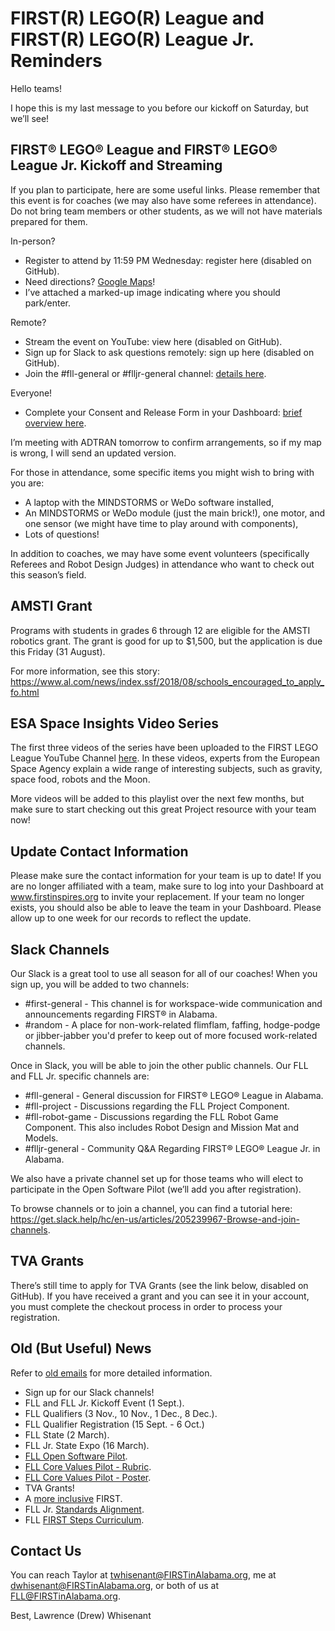 # FIRST(R) LEGO(R) League and FIRST(R) LEGO(R) League Jr. Reminders

Hello teams!

I hope this is my last message to you before our kickoff on Saturday, but we’ll see!

## FIRST® LEGO® League and FIRST® LEGO® League Jr. Kickoff and Streaming
If you plan to participate, here are some useful links. 
Please remember that this event is for coaches (we may also have some referees in attendance). 
Do not bring team members or other students, as we will not have materials prepared for them.

In-person? 
* Register to attend by 11:59 PM Wednesday: register here (disabled on GitHub).
* Need directions? [Google Maps](https://goo.gl/maps/RbKRVDMrQjt)!
* I’ve attached a marked-up image indicating where you should park/enter.

Remote? 
* Stream the event on YouTube: view here (disabled on GitHub).
* Sign up for Slack to ask questions remotely: sign up here (disabled on GitHub).
* Join the #fll-general or #flljr-general channel: [details here](https://get.slack.help/hc/en-us/articles/205239967-Browse-and-join-channels).

Everyone! 
* Complete your Consent and Release Form in your Dashboard: [brief overview here](https://www.youtube.com/watch?v=relrPJqWaKg).

I’m meeting with ADTRAN tomorrow to confirm arrangements, so if my map is wrong, I will send an updated version.

For those in attendance, some specific items you might wish to bring with you are:
* A laptop with the MINDSTORMS or WeDo software installed,
* An MINDSTORMS or WeDo module (just the main brick!), one motor, and one sensor (we might have time to play around with components),
* Lots of questions!

In addition to coaches, we may have some event volunteers (specifically Referees and Robot Design Judges) in attendance who want to check out this season’s field.

## AMSTI Grant
Programs with students in grades 6 through 12 are eligible for the AMSTI robotics grant. 
The grant is good for up to $1,500, but the application is due this Friday (31 August).

For more information, see this story: https://www.al.com/news/index.ssf/2018/08/schools_encouraged_to_apply_fo.html

## ESA Space Insights Video Series
The first three videos of the series have been uploaded to the FIRST LEGO League YouTube Channel [here](https://www.youtube.com/playlist?list=PLpaPRqT711tiFR7xRbrFgV24NtnQONghH). 
In these videos, experts from the European Space Agency explain a wide range of interesting subjects, such as gravity, space food, robots and the Moon. 

More videos will be added to this playlist over the next few months, but make sure to start checking out this great Project resource with your team now!

## Update Contact Information
Please make sure the contact information for your team is up to date! If you are no longer affiliated with a team, make sure to log into your Dashboard at www.firstinspires.org to invite your replacement. If your team no longer exists, you should also be able to leave the team in your Dashboard. Please allow up to one week for our records to reflect the update.

## Slack Channels
Our Slack is a great tool to use all season for all of our coaches! When you sign up, you will be added to two channels:
* #first-general - This channel is for workspace-wide communication and announcements regarding FIRST® in Alabama.
* #random - A place for non-work-related flimflam, faffing, hodge-podge or jibber-jabber you'd prefer to keep out of more focused work-related channels.

Once in Slack, you will be able to join the other public channels. Our FLL and FLL Jr. specific channels are:
* #fll-general - General discussion for FIRST® LEGO® League in Alabama.
* #fll-project - Discussions regarding the FLL Project Component.
* #fll-robot-game - Discussions regarding the FLL Robot Game Component. This also includes Robot Design and Mission Mat and Models.
* #flljr-general - Community Q&A Regarding FIRST® LEGO® League Jr. in Alabama.

We also have a private channel set up for those teams who will elect to participate in the Open Software Pilot (we’ll add you after registration).

To browse channels or to join a channel, you can find a tutorial here: https://get.slack.help/hc/en-us/articles/205239967-Browse-and-join-channels.

## TVA Grants
There’s still time to apply for TVA Grants (see the link below, disabled on GitHub). If you have received a grant and you can see it in your account, you must complete the checkout process in order to process your registration.

## Old (But Useful) News
Refer to [old emails](https://github.com/drewwhis/first-in-alabama/tree/master/2018_2019/email_blasts) for more detailed information.
* Sign up for our Slack channels!
* FLL and FLL Jr. Kickoff Event (1 Sept.).
* FLL Qualifiers (3 Nov., 10 Nov., 1 Dec., 8 Dec.).
* FLL Qualifier Registration (15 Sept. - 6 Oct.)
* FLL State (2 March).
* FLL Jr. State Expo (16 March).
* [FLL Open Software Pilot](https://github.com/drewwhis/first-in-alabama/blob/main/2018_2019/judging/robot-design/open-software-platform-pilot-robot-game-updates.pdf).
* [FLL Core Values Pilot - Rubric](https://github.com/drewwhis/first-in-alabama/blob/main/2018_2019/judging/core-values/core-values-rubric-2018-pilot.pdf).
* [FLL Core Values Pilot - Poster](https://github.com/drewwhis/first-in-alabama/blob/main/2018_2019/judging/core-values/core-values-poster-2018-pilot.pdf).
* TVA Grants!
* A [more inclusive](https://www.firstinspires.org/about/diversityinclusion?utm_source=partner-blast&utm_medium=flljr&utm_campaign=edi-training-019) FIRST.
* FLL Jr. [Standards Alignment](https://www.firstinspires.org/resource-library/flljr/standard-alignment-map).
* FLL [FIRST Steps Curriculum](http://info.firstinspires.org/fll-first-steps-request).

## Contact Us
You can reach Taylor at twhisenant@FIRSTinAlabama.org, me at dwhisenant@FIRSTinAlabama.org, or both of us at FLL@FIRSTinAlabama.org.

Best,
Lawrence (Drew) Whisenant